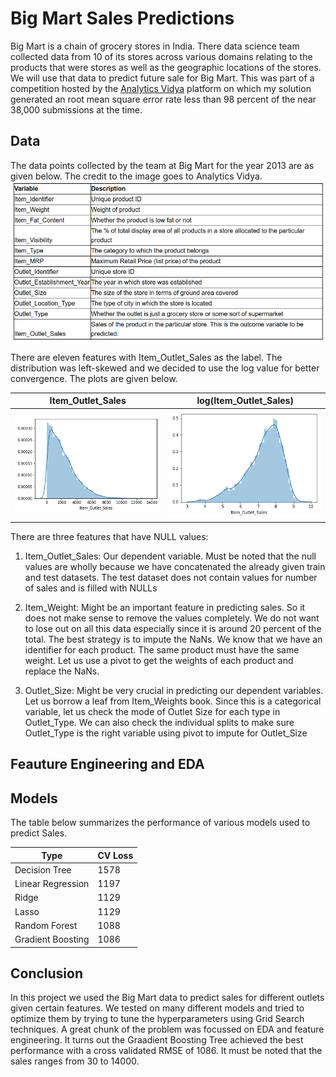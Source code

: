 # Big Mart Sales Predictions

Big Mart is a chain of grocery stores in India. There data science team collected data from 10 of its stores across various domains relating to the products that were stores as well as the geographic locations of the stores. We will use that data to predict future sale for Big Mart. This was part of a competition hosted by the [Analytics Vidya](https://datahack.analyticsvidhya.com/contest/practice-problem-big-mart-sales-iii/#ProblemStatement) platform on which my solution generated an root mean square error rate less than 98 percent of the near 38,000 submissions at the time.

## Data
The data points collected by the team at Big Mart for the year 2013 are as given below. The credit to the image goes to Analytics Vidya.
![](/images/data.png)

There are eleven features with Item_Outlet_Sales as the label. The distribution was left-skewed and we decided to use the log value for better convergence. The plots are given below.

| Item_Outlet_Sales | log(Item_Outlet_Sales) |
| ----------- | ----------- |
| ![](/images/sales.png) | ![](/images/log_sales.png)|

There are three features that have NULL values:

1. Item_Outlet_Sales: Our dependent variable. Must be noted that the null values are wholly because we have concatenated the already given train and test datasets. The test dataset does not contain  values for number of sales and is filled with NULLs

2. Item_Weight: Might be an important feature in predicting sales. So it does not make sense to remove the values completely. We do not want to lose out on all this data especially since it is around 20 percent of the total. The best strategy is to impute the NaNs. We know that we have an identifier for each product. The same product must have the same weight. Let us use a pivot to get the weights of each product and replace the NaNs.

3. Outlet_Size: Might be very crucial in predicting our dependent variables. Let us borrow a leaf from Item_Weights book. Since this is a categorical variable, let us check the mode of Outlet Size for each type in Outlet_Type. We can also check the individual splits to make sure Outlet_Type is the right variable using pivot to impute for Outlet_Size

## Feauture Engineering and EDA

## Models

The table below summarizes the performance of various models used to predict Sales.

| Type | CV Loss |
| ----------- | ----------- |
| Decision Tree |1578 |
| Linear Regression | 1197  |
|Ridge   |  1129 |
|Lasso   |  1129 |
|Random Forest   | 1088  |
|Gradient Boosting   | 1086  |
## Conclusion

In this project we  used the Big Mart data to predict sales for different outlets given certain features. We tested on many different models and tried to optimize them by trying to tune the hyperparameters using Grid Search techniques. A great chunk of the problem was focussed on EDA and feature engineering. It turns out the Graadient Boosting Tree achieved the best performance with a cross validated RMSE of 1086. It must be noted that the sales ranges from 30 to 14000.
